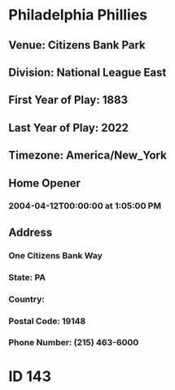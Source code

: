 # Philadelphia Phillies
## Venue: Citizens Bank Park
## Division: National League East
## First Year of Play: 1883
## Last Year of Play: 2022
## Timezone: America/New_York
## Home Opener
### 2004-04-12T00:00:00 at 1:05:00 PM
## Address
### One Citizens Bank Way
### State: PA
### Country: 
### Postal Code: 19148
### Phone Number: (215) 463-6000
# ID 143
